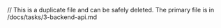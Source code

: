// This is a duplicate file and can be safely deleted. The primary file is in /docs/tasks/3-backend-api.md

